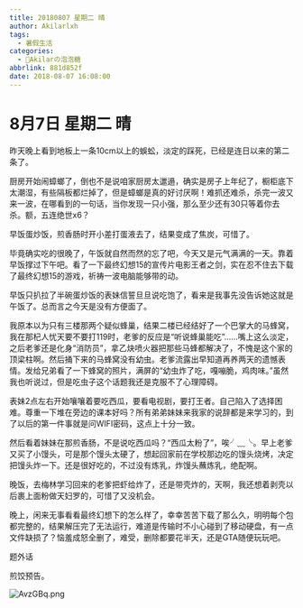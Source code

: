```yaml
---
title: 20180807 星期二 晴
author: Akilarlxh
tags:
  - 暑假生活
categories:
  - 🍬Akilarの泡泡糖
abbrlink: 881d852f
date: 2018-08-07 16:08:00
---
```

# 8月7日 星期二 晴

昨天晚上看到地板上一条10cm以上的蜈蚣，淡定的踩死，已经是连日以来的第二条了。

厨房开始闹蟑螂了，倒也不是说咱家厨房太邋遢，确实是房子上年纪了，橱柜底下太潮湿，有些隔板都烂掉了，但是蟑螂是真的好讨厌啊！难抓还难杀，杀完一波又来一波，在哪看到的一句话，当你发现一只小强，那么至少还有30只等着你去杀。额，五连绝世x6？

早饭蛋炒饭，煎香肠时开小差打蛋液去了，结果变成了焦炭，可惜了。

毕竟确实吃的很晚了，午饭就自然而然的忘了吧，今天又是元气满满的一天。靠着早饭撑过下午吧。看了一下最终幻想15的宣传片电影王者之剑，实在忍不住去下载了最终幻想15的游戏，祈祷一波电脑能够带的动。

早饭只扒拉了半碗蛋炒饭的表妹信誓旦旦说吃饱了，看来是我事先没告诉她这就是午饭了。总而言之今天是没有方便面了。

我原本以为只有三楼那两个疑似蜂巢，结果二楼已经结好了一个巴掌大的马蜂窝，我在那杞人忧天要不要打119时，老爹的反应是“听说蜂巢能吃”……嘴上这么淡定，之后老爹还是化身“消防员”，拿乙炔喷火器把那些马蜂都解决了，不愧是这个家的顶梁柱啊。然后捅下来的马蜂窝没有幼虫。老爹流露出早知道再养两天的遗憾表情。发给兄弟看了一下蜂窝的照片，满屏的“幼虫炸了吃，嘎嘣脆，鸡肉味。”虽然我也听说过，但是吃虫子这个话题我还是克服不了心理障碍。

表妹2点左右开始嚷嚷着要吃西瓜，要看电视剧，要打王者。自己陷入了选择困难。尊重一下堆在旁边的课本好吗？所有弟弟妹妹来我家的说辞都是来学习的，到了以后的第一件事就是问WIFI密码，这点上十分一致。

然后看着妹妹在那煎香肠，不是说吃西瓜吗？“西瓜太粉了”，唉╯﹏╰。早上老爹又买了小馒头，可是那个馒头太硬了，想起回家前在学校那边吃的馒头烧烤，决定把馒头炸一下。还是很好吃的，不过没有炼乳，炸馒头蘸炼乳，绝配啊。

晚饭，去梅林学习回来的老爹把虾给炸了，还是带壳炸的，天啊，我还想着剥壳以后裹上面粉做天妇罗的，可惜了又没机会。

晚上，闲来无事看看最终幻想下的怎么样了，幸幸苦苦下载了那么久，明明每个包都完整的，结果解压完了无法运行，难道是传输时不小心碰到了移动硬盘，有一点文件缺损了？恼羞成怒全删了，难受，删除都要花半天，还是GTA随便玩玩吧。

题外话

煎饺预告。

![AvzGBq.png](https://s2.ax1x.com/2019/04/16/AvzGBq.png)

